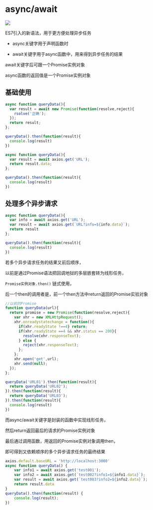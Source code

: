 # async/await

![](https://d23cpcfk0ihnyh.cloudfront.net/blog/posts/1-20-2018-async-await/async-await.png)

ES7引入的新语法，用于更方便处理异步任务



- async关键字用于声明函数时

- await关键字用于async函数中，用来得到异步任务的结果

  

await关键字后可跟一个Promise实例对象

async函数的返回值是一个Promise实例对象



## 基础使用

```js
async function queryData(){
  var result = await new Promise(function(resolve,reject){
    rsolve('正确');
  });
  return result;
};

queryData().then(function(result){
  console.log(result)
})
```



```js
async function queryData(){
  var result = await axios.get('URL');
  return result.data;
};

queryData().then(function(result){
  console.log(result)
})
```





## 处理多个异步请求

```js
async function queryData(){
  var info = await axios.get('URL');
  var result = await axios.get(`URL?info=${info.data}`);
  return result
};

queryData().then(function(result){
  console.log(result)
})
```

若多个异步请求任务的结果又前后顺序，

以前是通过Promise语法把回调地狱的多层嵌套转为线形任务，

`Promise实例对象.then()` 链式使用，

后一个then的调用者是，前一个then方法中return返回的Promise实验对象

```js
//以前的Promise
function queryData(url){
  return promise = new Promise(function(resolve,reject){
    var xhr = new XMLHttpRequest();
    xhr.onreadystatechange = function(){
      if(xhr.readyState !==4} return;
      if(xhr.readyState ==4 && xhr.status == 200}{
        resolve(xhr.responseText);
      } else {
        reject(xhr.responseText);
      };
    };
    xhr.open('get',url);
    xhr.send(null);
  });
};

queryData('URL01').then(function(result){
  return queryData('URL02');
}).then(function(result){
  return queryData('URL03');
}).then(function(result){
  console.log(result)
})
```

而async/await关键字是封装的函数中实现线形任务，

然后return返回最后的请求的Promise实例对象

最后通过调用函数，用返回的Promise实例对象调用then，

即可得到又依赖顺序的多个异步请求任务的最终结果

```js
axios.default.baseURL = 'http://localhost:3000'
async function queryData() {
    var info1 = await axios.get('test001');
    var info2 = await axios.get(`test002?info1=${info1.data}`);
    var result = await axios.get(`test003?info2=${info2.data}`);
    return result.data
}
queryData().then(function(result) {
    console.log(result);
})
```